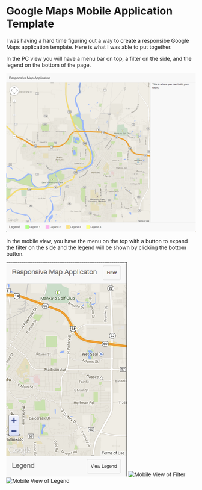 Google Maps Mobile Application Template
==========================

I was having a hard time figuring out a way to create a responsibe Google Maps application template. Here is what I was able to put together.

In the PC view you will have a menu bar on top, a filter on the side, and the legend on the bottom of the page.

![PC View of Application](webView.png)

In the mobile view, you have the menu on the top with a button to expand the filter on the side and the legend will be shown by clicking the bottom button.

![Mobile View of Application](mobileView.png)
![Mobile View of Filter](webViewFilter.png)
![Mobile View of Legend](webViewLegend.png)
